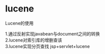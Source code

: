 # lucene
Lucene的使用

1.通过反射实现javabean与document之间的转换<br/>
2.lucene对索引库的增删查该<br/>
3.lucene实现分页查找 jsp+servlet+lucene<br/>
